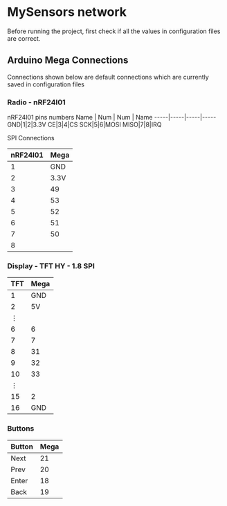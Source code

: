 # MySensors network

Before running the project, first check if all the values in configuration files are correct.

## Arduino Mega Connections

Connections shown below are default connections which are currently saved in configuration files

### Radio - nRF24l01

nRF24l01 pins numbers
Name | Num | Num | Name
-----|-----|-----|-----
GND|1|2|3.3V
CE|3|4|CS
SCK|5|6|MOSI
MISO|7|8|IRQ

SPI Connections

nRF24l01|Mega
--------|----
1|GND
2|3.3V
3|49
4|53
5|52
6|51
7|50
8|

### Display - TFT HY - 1.8 SPI

TFT|Mega
---|----
1|GND
2|5V
⋮|
6|6
7|7
8|31
9|32
10|33
⋮|
15|2
16|GND

### Buttons

Button|Mega
------|----
Next|21
Prev|20
Enter|18
Back|19

